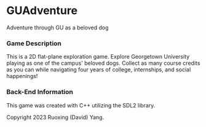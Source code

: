 # GUAdventure
Adventure through GU as a beloved dog

### Game Description

This is a 2D flat-plane exploration game. Explore Georgetown University playing as one of the campus' beloved dogs. Collect as many course credits as you can while navigating four years of college, internships, and social happenings!

### Back-End Information

This game was created with C++ utilizing the SDL2 library.

Copyright 2023 Ruoxing (David) Yang.
